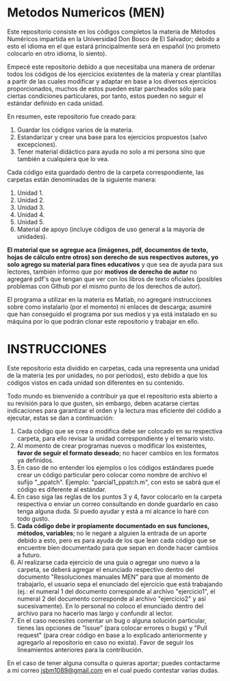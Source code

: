 # Metodos Numericos (MEN)

Este repositorio consiste en los códigos completos la materia de Métodos Numéricos impartida en la Universidad Don Bosco de El Salvador; debido a esto el idioma en el que estará principalmente será en español (no prometo colocarlo en otro idioma, lo siento).

Empecé este repositorio debido a que necesitaba una manera de ordenar todos los códigos de los ejercicios existentes de la materia y crear plantillas a partir de las cuales modificar y adaptar en base a los diversos ejercicios proporcionados, muchos de estos pueden estar parcheados sólo para ciertas condiciones particulares, por tanto, estos pueden no seguir el estándar definido en cada unidad.

En resumen, este repositorio fue creado para:

1. Guardar los códigos varios de la materia.
2. Estandarizar y crear una base para los ejercicios propuestos (salvo excepciones).
3. Tener material didáctico para ayuda no solo a mi persona sino que también a cualquiera que lo vea.

Cada código esta guardado dentro de la carpeta correspondiente, las carpetas están denominadas de la siguiente manera:

1. Unidad 1.
2. Unidad 2.
3. Unidad 3.
4. Unidad 4.
5. Unidad 5.
6. Material de apoyo (incluye códigos de uso general a la mayoría de unidades).

**El material que se agregue aca (imágenes, pdf, documentos de texto, hojas de cálculo entre otros) son derecho de sus respectivos autores, yo solo agrego su material para fines educativos** y que sea de ayuda para sus lectores, también informo que por **motivos de derecho de autor** no agregaré pdf's que tengan que ver con los libros de texto oficiales (posibles problemas con Github por el mismo punto de los derechos de autor).

El programa a utilizar en la materia es Matlab, no agregaré instrucciones sobre como instalarlo (por el momento) ni enlaces de descarga; asumiré que han conseguido el programa por sus medios y ya está instalado en su máquina por lo que podrán clonar este repositorio y trabajar en ello.

# INSTRUCCIONES

Este repositorio esta dividido en carpetas, cada una representa una unidad de la materia (es por unidades, no por períodos), esto debido a que los códigos vistos en cada unidad son diferentes en su contenido.

Todo mundo es bienvenido a contribuir ya que el repositorio esta abierto a su revisión para lo que gusten, sin embargo, deben acatarse ciertas indicaciones para garantizar el orden y la lectura mas eficiente del códido a ejecutar, estas se dan a continuación:

1. Cada código que se crea o modifica debe ser colocado en su respectiva carpeta, para ello revisar la unidad correspondiente y el temario visto.
2. Al momento de crear programas nuevos o modificar los existentes,  **favor de seguir el formato deseado**; no hacer cambios en los formatos ya definidos.
3. En caso de no entender los ejemplos o los códigos estándares puede crear un código particular pero colocar como nombre de archivo el sufijo "_ppatch". Ejemplo: "parcial1_ppatch.m", con esto se sabrá que el código es diferente al estándar.
4. En caso siga las reglas de los puntos 3 y 4, favor colocarlo en la carpeta respectiva o enviar un correo consultando en donde guardarlo en caso tenga alguna duda. Si puedo ayudar y está a mi alcance lo haré con todo gusto.
5. **Cada código debe ir propiamente documentado en sus funciones, métodos, variables**; no le negaré a alguien la entrada de un aporte debido a esto, pero es para ayuda de los que lean cada código que se encuentre bien documentado para que sepan en donde hacer cambios a futuro.
6. Al realizarse cada ejercicio de una guía o agregar uno nuevo a la carpeta, se deberá agregar el enunciado respectivo dentro del documento "Resoluciones manuales MEN" para que al momento de trabajarlo, el usuario sepa el enunciado del ejercicio que está trabajando (ej.: el numeral 1 del documento corresponde al archivo "ejercicio1", el numeral 2 del documento corresponde al archivo "ejercicio2" y así sucesivamente). En lo personal no coloco el enunciado dentro del archivo para no hacerlo mas largo y confundir al lector.
7. En el caso necesites comentar un bug o alguna solución particular, tienes las opciones de "Issue" (para colocar errores o bugs) y "Pull request" (para crear código en base a lo explicado anteriormente y agregarlo al repositorio en caso no exista). Favor de seguir los lineamientos anteriores para la contribución.

En el caso de tener alguna consulta o quieras aportar; puedes contactarme a mi correo jsbm1089@gmail.com en el cual puedo contestar varias dudas.
